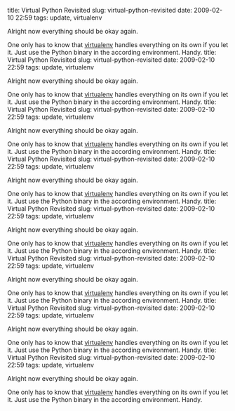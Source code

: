 title: Virtual Python Revisited
slug: virtual-python-revisited
date: 2009-02-10 22:59
tags: update, virtualenv

Alright now everything should be okay again.

One only has to know that [virtualenv](http://pypi.python.org/pypi/virtualenv) handles everything on its own if you let it. Just use the Python binary in the according environment. Handy.
title: Virtual Python Revisited
slug: virtual-python-revisited
date: 2009-02-10 22:59
tags: update, virtualenv

Alright now everything should be okay again.

One only has to know that [virtualenv](http://pypi.python.org/pypi/virtualenv) handles everything on its own if you let it. Just use the Python binary in the according environment. Handy.
title: Virtual Python Revisited
slug: virtual-python-revisited
date: 2009-02-10 22:59
tags: update, virtualenv

Alright now everything should be okay again.

One only has to know that [virtualenv](http://pypi.python.org/pypi/virtualenv) handles everything on its own if you let it. Just use the Python binary in the according environment. Handy.
title: Virtual Python Revisited
slug: virtual-python-revisited
date: 2009-02-10 22:59
tags: update, virtualenv

Alright now everything should be okay again.

One only has to know that [virtualenv](http://pypi.python.org/pypi/virtualenv) handles everything on its own if you let it. Just use the Python binary in the according environment. Handy.
title: Virtual Python Revisited
slug: virtual-python-revisited
date: 2009-02-10 22:59
tags: update, virtualenv

Alright now everything should be okay again.

One only has to know that [virtualenv](http://pypi.python.org/pypi/virtualenv) handles everything on its own if you let it. Just use the Python binary in the according environment. Handy.
title: Virtual Python Revisited
slug: virtual-python-revisited
date: 2009-02-10 22:59
tags: update, virtualenv

Alright now everything should be okay again.

One only has to know that [virtualenv](http://pypi.python.org/pypi/virtualenv) handles everything on its own if you let it. Just use the Python binary in the according environment. Handy.
title: Virtual Python Revisited
slug: virtual-python-revisited
date: 2009-02-10 22:59
tags: update, virtualenv

Alright now everything should be okay again.

One only has to know that [virtualenv](http://pypi.python.org/pypi/virtualenv) handles everything on its own if you let it. Just use the Python binary in the according environment. Handy.
title: Virtual Python Revisited
slug: virtual-python-revisited
date: 2009-02-10 22:59
tags: update, virtualenv

Alright now everything should be okay again.

One only has to know that [virtualenv](http://pypi.python.org/pypi/virtualenv) handles everything on its own if you let it. Just use the Python binary in the according environment. Handy.
